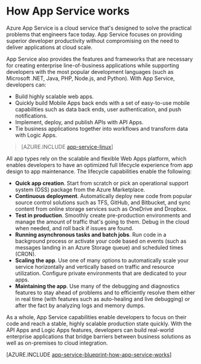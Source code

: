 <properties
	pageTitle="How Azure App Service works"
	description="Learn how App Service works"
	keywords="app service, azure app service, scale, scalable, app service plan, app service cost"
	services="app-service"
	documentationCenter=""
	authors="yochay"
	manager="wpickett"
	editor=""/>

<tags
	ms.service="app-service"
	ms.workload="na"
	ms.tgt_pltfrm="na"
	ms.devlang="na"
	ms.topic="hero-article"
	ms.date="02/10/2016"
	ms.author="yochay"/>

# How App Service works

Azure App Service is a cloud service that's designed to solve the practical problems that engineers face today.
App Service focuses on providing superior developer productivity without compromising on the need to deliver applications at cloud scale.

App Service also provides the features and frameworks that are necessary for creating enterprise line-of-business applications while supporting developers with the most popular development languages (such as Microsoft .NET, Java, PHP, Node.js, and Python).
With App Service, developers can:

* Build highly scalable web apps.
* Quickly build Mobile Apps back ends with a set of easy-to-use mobile capabilities such as data back ends, user authentication, and push notifications.
* Implement, deploy, and publish APIs with API Apps.
* Tie business applications together into workflows and transform data with Logic Apps.

>[AZURE.INCLUDE [app-service-linux](../../includes/app-service-linux.md)]

All app types rely on the scalable and flexible Web Apps platform, which enables developers to have an optimized full lifecycle experience from app design to app maintenance. The lifecycle capabilities enable the following:

- **Quick app creation**. Start from scratch or pick an operational support system (OSS) package from the Azure Marketplace.
- **Continuous deployment**. Automatically deploy new code from popular source control solutions such as TFS, GitHub, and Bitbucket, and sync content from online storage services such as OneDrive and Dropbox.
- **Test in production**. Smoothly create pre-production environments and manage the amount of traffic that's going to them. Debug in the cloud when needed, and roll back if issues are found.
- **Running asynchronous tasks and batch jobs**. Run code in a background process or activate your code based on events (such as messages landing in an Azure Storage queue) and scheduled times (CRON).
- **Scaling the app**. Use one of many options to automatically scale your service horizontally and vertically based on traffic and resource utilization. Configure private environments that are dedicated to your apps.   
- **Maintaining the app**. Use many of the debugging and diagnostics features to stay ahead of problems and to efficiently resolve them either in real time (with features such as auto-healing and live debugging) or after the fact by analyzing logs and memory dumps.

As a whole, App Service capabilities enable developers to focus on their code and reach a stable, highly scalable production state quickly. With the API Apps and Logic Apps features, developers can build real-world enterprise applications that bridge barriers between business solutions as well as on-premises to cloud integration.  

[AZURE.INCLUDE [app-service-blueprint-how-app-service-works](../../includes/app-service-blueprint-how-app-service-works.md)]
